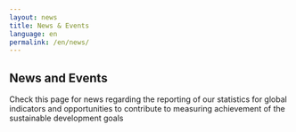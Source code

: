 ```yaml
---
layout: news
title: News & Events
language: en
permalink: /en/news/
---
```


## News and Events
Check this page for news regarding the reporting of our statistics for global indicators and opportunities to contribute to measuring achievement of the sustainable development goals
